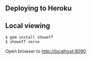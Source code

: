 

## Deploying to Heroku ##




## Local viewing ##

    $ gem install showoff
    $ showoff serve

Open browser to [http://localhost:9090](http://localhost:9090)